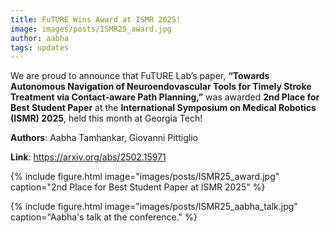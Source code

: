 ```yaml
---
title: FuTURE Wins Award at ISMR 2025!
image: images/posts/ISMR25_award.jpg
author: aabha
tags: updates
---
```




We are proud to announce that FuTURE Lab’s paper,
**“Towards Autonomous Navigation of Neuroendovascular Tools for Timely Stroke Treatment via Contact-aware Path Planning,”**
was awarded **2nd Place for Best Student Paper** at the **International Symposium on Medical Robotics (ISMR) 2025**, held this month at Georgia Tech!
 
**Authors**: Aabha Tamhankar, Giovanni Pittiglio

**Link**: <a href="https://arxiv.org/abs/2502.15971">https://arxiv.org/abs/2502.15971</a>
 

{%
  include figure.html
  image="images/posts/ISMR25_award.jpg"
  caption="2nd Place for Best Student Paper at ISMR 2025"
%}

{%
  include figure.html
  image="images/posts/ISMR25_aabha_talk.jpg"
  caption="Aabha's talk at the conference."
%}
